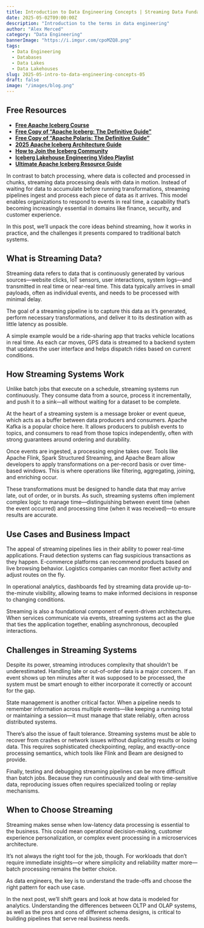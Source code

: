 ```yaml
---
title: Introduction to Data Engineering Concepts | Streaming Data Fundamentals
date: 2025-05-02T09:00:00Z
description: "Introduction to the terms in data engineering"
author: "Alex Merced"
category: "Data Engineering"
bannerImage: "https://i.imgur.com/cpoMZQ8.png"
tags:
  - Data Engineering
  - Databases
  - Data Lakes
  - Data Lakehouses
slug: 2025-05-intro-to-data-engineering-concepts-05
draft: false
image: "/images/blog.png"
---
```


## Free Resources  
- **[Free Apache Iceberg Course](https://hello.dremio.com/webcast-an-apache-iceberg-lakehouse-crash-course-reg.html?utm_source=ev_external_blog&utm_medium=influencer&utm_campaign=intro_to_de&utm_content=alexmerced&utm_term=external_blog)**  
- **[Free Copy of “Apache Iceberg: The Definitive Guide”](https://hello.dremio.com/wp-apache-iceberg-the-definitive-guide-reg.html?utm_source=ev_external_blog&utm_medium=influencer&utm_campaign=intro_to_de&utm_content=alexmerced&utm_term=external_blog)**  
- **[Free Copy of “Apache Polaris: The Definitive Guide”](https://hello.dremio.com/wp-apache-polaris-guide-reg.html?utm_source=ev_external_blog&utm_medium=influencer&utm_campaign=intro_to_de&utm_content=alexmerced&utm_term=external_blog)**  
- **[2025 Apache Iceberg Architecture Guide](https://medium.com/data-engineering-with-dremio/2025-guide-to-architecting-an-iceberg-lakehouse-9b19ed42c9de)**  
- **[How to Join the Iceberg Community](https://medium.alexmerced.blog/guide-to-finding-apache-iceberg-events-near-you-and-being-part-of-the-greater-iceberg-community-0c38ae785ddb)**  
- **[Iceberg Lakehouse Engineering Video Playlist](https://youtube.com/playlist?list=PLsLAVBjQJO0p0Yq1fLkoHvt2lEJj5pcYe&si=WTSnqjXZv6Glkc3y)**  
- **[Ultimate Apache Iceberg Resource Guide](https://medium.com/data-engineering-with-dremio/ultimate-directory-of-apache-iceberg-resources-e3e02efac62e)** 

In contrast to batch processing, where data is collected and processed in chunks, streaming data processing deals with data in motion. Instead of waiting for data to accumulate before running transformations, streaming pipelines ingest and process each piece of data as it arrives. This model enables organizations to respond to events in real time, a capability that’s becoming increasingly essential in domains like finance, security, and customer experience.

In this post, we’ll unpack the core ideas behind streaming, how it works in practice, and the challenges it presents compared to traditional batch systems.

## What is Streaming Data?

Streaming data refers to data that is continuously generated by various sources—website clicks, IoT sensors, user interactions, system logs—and transmitted in real time or near-real time. This data typically arrives in small payloads, often as individual events, and needs to be processed with minimal delay.

The goal of a streaming pipeline is to capture this data as it’s generated, perform necessary transformations, and deliver it to its destination with as little latency as possible.

A simple example would be a ride-sharing app that tracks vehicle locations in real time. As each car moves, GPS data is streamed to a backend system that updates the user interface and helps dispatch rides based on current conditions.

## How Streaming Systems Work

Unlike batch jobs that execute on a schedule, streaming systems run continuously. They consume data from a source, process it incrementally, and push it to a sink—all without waiting for a dataset to be complete.

At the heart of a streaming system is a message broker or event queue, which acts as a buffer between data producers and consumers. Apache Kafka is a popular choice here. It allows producers to publish events to topics, and consumers to read from those topics independently, often with strong guarantees around ordering and durability.

Once events are ingested, a processing engine takes over. Tools like Apache Flink, Spark Structured Streaming, and Apache Beam allow developers to apply transformations on a per-record basis or over time-based windows. This is where operations like filtering, aggregating, joining, and enriching occur.

These transformations must be designed to handle data that may arrive late, out of order, or in bursts. As such, streaming systems often implement complex logic to manage time—distinguishing between event time (when the event occurred) and processing time (when it was received)—to ensure results are accurate.

## Use Cases and Business Impact

The appeal of streaming pipelines lies in their ability to power real-time applications. Fraud detection systems can flag suspicious transactions as they happen. E-commerce platforms can recommend products based on live browsing behavior. Logistics companies can monitor fleet activity and adjust routes on the fly.

In operational analytics, dashboards fed by streaming data provide up-to-the-minute visibility, allowing teams to make informed decisions in response to changing conditions.

Streaming is also a foundational component of event-driven architectures. When services communicate via events, streaming systems act as the glue that ties the application together, enabling asynchronous, decoupled interactions.

## Challenges in Streaming Systems

Despite its power, streaming introduces complexity that shouldn’t be underestimated. Handling late or out-of-order data is a major concern. If an event shows up ten minutes after it was supposed to be processed, the system must be smart enough to either incorporate it correctly or account for the gap.

State management is another critical factor. When a pipeline needs to remember information across multiple events—like keeping a running total or maintaining a session—it must manage that state reliably, often across distributed systems.

There’s also the issue of fault tolerance. Streaming systems must be able to recover from crashes or network issues without duplicating results or losing data. This requires sophisticated checkpointing, replay, and exactly-once processing semantics, which tools like Flink and Beam are designed to provide.

Finally, testing and debugging streaming pipelines can be more difficult than batch jobs. Because they run continuously and deal with time-sensitive data, reproducing issues often requires specialized tooling or replay mechanisms.

## When to Choose Streaming

Streaming makes sense when low-latency data processing is essential to the business. This could mean operational decision-making, customer experience personalization, or complex event processing in a microservices architecture.

It’s not always the right tool for the job, though. For workloads that don’t require immediate insights—or where simplicity and reliability matter more—batch processing remains the better choice.

As data engineers, the key is to understand the trade-offs and choose the right pattern for each use case.

In the next post, we’ll shift gears and look at how data is modeled for analytics. Understanding the differences between OLTP and OLAP systems, as well as the pros and cons of different schema designs, is critical to building pipelines that serve real business needs.
